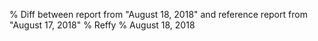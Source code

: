 % Diff between report from "August 18, 2018" and reference report from "August 17, 2018"
% Reffy
% August 18, 2018


